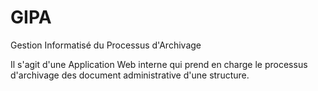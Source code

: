 # GIPA
Gestion Informatisé du Processus d'Archivage

Il s'agit d'une Application Web interne qui prend en charge le processus d'archivage des document administrative d'une structure.

